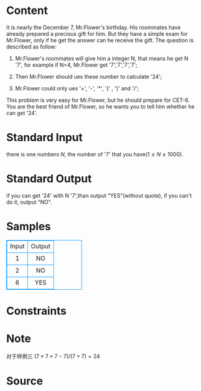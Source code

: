 
# Content

It is nearly the December 7, Mr.Flower's birthday. His roommates have already prepared a precious gift for him. But they have a simple exam for Mr.Flower, only if he get the answer can he receive the gift.
The question is described as follow:

1. Mr.Flower's roommates will give him a integer N, that means he get N '7', for example if N=4, Mr.Flower get '7','7','7','7';

2. Then Mr.Flower should ues these number to calculate '24';

3. Mr.Flower could only ues '+', '-', '*', '(' , ')' and '/';

This problem is very easy for Mr.Flower, but he should prepare for CET-6. You are the best friend of Mr.Flower, so he wants you to tell him whether he can get '24'.

# Standard Input

there is one numbers $N$, the number of '7' that you have$(1 \leq N \leq 1000)$.

# Standard Output

if you can get '24' with N '7',than output "YES"(without quote), if you can't do it, output "NO".

# Samples

<style>
        table,table tr th, table tr td { border:1px solid #0094ff; }
        table { width: 200px; min-height: 25px; line-height: 25px; text-align: center; border-collapse: collapse;}   
    </style>
<table>
	<tr>
		<td>Input</td>
		<td>Output</td>
	</tr>
<tr><td>1</td><td>NO</td></tr><tr><td>2</td><td>NO</td></tr><tr><td>6</td><td>YES</td></tr></table>


# Constraints



# Note

对于样例三 $(7 \times 7 \times 7-7)/(7+7) = 24$

# Source


